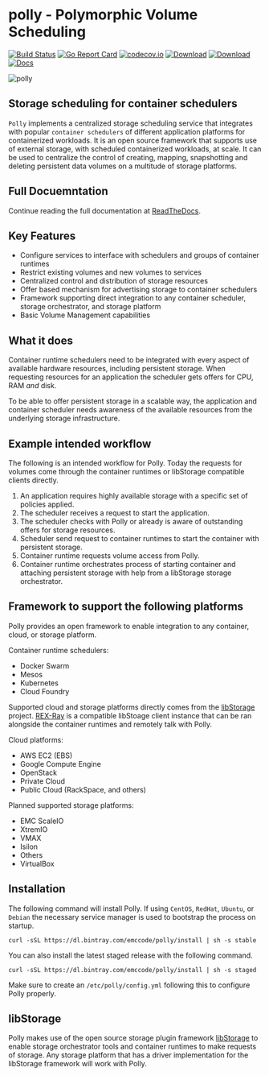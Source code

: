 # polly - Polymorphic Volume Scheduling
[![Build Status](https://travis-ci.org/emccode/polly.svg?branch=master)](https://travis-ci.org/emccode/polly)
[![Go Report Card](http://goreportcard.com/badge/emccode/polly)](http://goreportcard.com/report/emccode/polly) [![codecov.io](https://codecov.io/github/emccode/polly/coverage.svg?branch=master)](https://codecov.io/github/emccode/polly?branch=master) [![Download](http://api.bintray.com/packages/emccode/polly/stable/images/download.svg)](https://dl.bintray.com/emccode/polly/)
[![Download](http://api.bintray.com/packages/emccode/polly/staged/images/download.svg)](https://dl.bintray.com/emccode/polly/) [![Docs](https://readthedocs.org/projects/polly-scheduler/badge/?version=latest)](http://polly-scheduler.readthedocs.io/en/latest/?badge=latest)

![polly](https://raw.githubusercontent.com/emccode/polly/master/.docs/images/polly.png)

## Storage scheduling for container schedulers
`Polly` implements a centralized storage scheduling service that integrates with popular `container schedulers` of different application platforms for containerized workloads. It is an open source framework that supports use of external storage, with scheduled containerized workloads, at scale. It can be used to centralize the control of creating, mapping, snapshotting and deleting persistent data volumes on a multitude of storage platforms.

## Full Docuemntation
Continue reading the full documentation at [ReadTheDocs](http://polly-scheduler.readthedocs.io/en/latest/).

## Key Features
- Configure services to interface with schedulers and groups of container runtimes
- Restrict existing volumes and new volumes to services
- Centralized control and distribution of storage resources
- Offer based mechanism for advertising storage to container schedulers
- Framework supporting direct integration to any container scheduler, storage orchestrator, and storage platform
- Basic Volume Management capabilities

## What it does
Container runtime schedulers need to be integrated with every aspect of
available hardware resources, including persistent storage. When requesting
resources for an application the scheduler gets offers for CPU, RAM _and_ disk.

To be able to offer persistent storage in a scalable way, the application and
container scheduler needs awareness of the available resources from the
underlying storage infrastructure.

## Example intended workflow
The following is an intended workflow for Polly. Today the requests for volumes
come through the container runtimes or libStorage compatible clients directly.

1. An application requires highly available storage with a specific set of
policies applied.
1. The scheduler receives a request to start the application.
3. The scheduler checks with Polly or already is aware of outstanding offers
for storage resources.
4. Scheduler send request to container runtimes to start the container with
persistent storage.
5. Container runtime requests volume access from Polly.
6. Container runtime orchestrates process of starting container and attaching
persistent storage with help from a libStorage storage orchestrator.

## Framework to support the following platforms
Polly provides an open framework to enable integration to any container, cloud,
 or storage platform.

Container runtime schedulers:
 - Docker Swarm
 - Mesos
 - Kubernetes
 - Cloud Foundry

Supported cloud and storage platforms directly comes from the
[libStorage](https://github.com/emccode/libstorage) project. 
[REX-Ray](https://github.com/emccode/rexray) is a compatible libStoage client
instance that can be ran alongside the container runtimes and remotely talk
with Polly.

Cloud platforms:
- AWS EC2 (EBS)
- Google Compute Engine
- OpenStack
 - Private Cloud
 - Public Cloud (RackSpace, and others)

Planned supported storage platforms:
 - EMC ScaleIO
  - XtremIO
  - VMAX
  - Isilon
 - Others
 - VirtualBox

## Installation
The following command will install Polly.  If using
`CentOS`, `RedHat`, `Ubuntu`, or `Debian` the necessary service manager is used
to bootstrap the process on startup.  

`curl -sSL https://dl.bintray.com/emccode/polly/install | sh -s stable`

You can also install the latest staged release with the following command.

`curl -sSL https://dl.bintray.com/emccode/polly/install | sh -s staged`

Make sure to create an `/etc/polly/config.yml` following this to configure
Polly properly.

## libStorage
Polly makes use of the open source storage plugin framework [libStorage](https://github.com/emccode/libstorage) to enable storage orchestrator tools and container runtimes to make requests of storage. Any storage platform that has a driver implementation for the libStorage framework will work with Polly.
